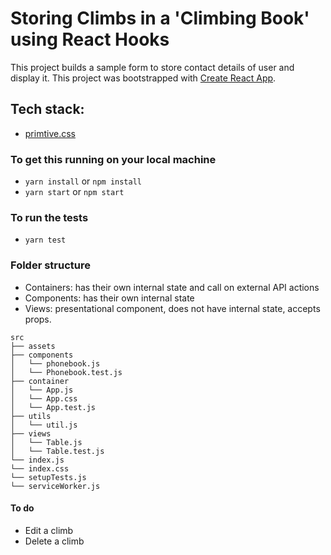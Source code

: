 # Storing Climbs in a 'Climbing Book' using React Hooks

This project builds a sample form to store contact details of user and display it. This project was bootstrapped with [Create React App](https://github.com/facebook/create-react-app). 

## Tech stack:
* [primtive.css](https://taniarascia.github.io/primitive/css/main.css) 

### To get this running on your local machine

*  `yarn install` or `npm install`
*  `yarn start` or `npm start`

### To run the tests 
*  `yarn test`

### Folder structure
* Containers: has their own internal state and call on external API actions
* Components: has their own internal state 
* Views: presentational component, does not have internal state, accepts props.   

```
src
├── assets
├── components
│   └── phonebook.js
│   └── Phonebook.test.js
├── container
│   └── App.js
│   └── App.css
│   └── App.test.js
├── utils
│   └── util.js
├── views
│   └── Table.js
│   └── Table.test.js
└── index.js
└── index.css
└── setupTests.js
└── serviceWorker.js
```

#### To do
* Edit a climb
* Delete a climb
